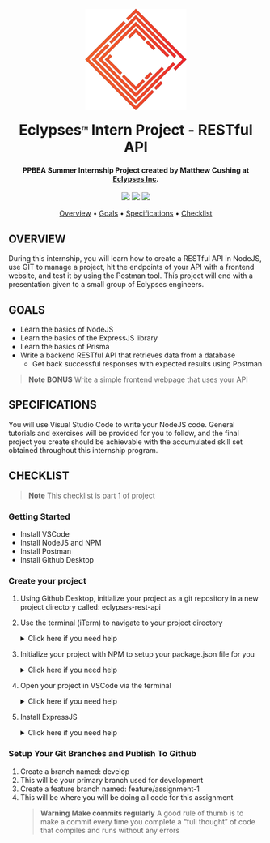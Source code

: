 <h1 align="center">
  <br>
  <a href="https://eclypses.com"><img src="./Eclypses_I_C_S.png" alt="Eclypses Inc" width="200" style="margin-bottom:15px;"></a>
  <br>
  Eclypses<sup style="font-size:8px;">TM</sup> Intern Project - RESTful API
  <br>
</h1>

<h4 align="center">PPBEA Summer Internship Project created by Matthew Cushing at <a href="https://eclypses.com" target="_blank">Eclypses Inc</a>.</h4>

<p align="center">
<img src="https://badgen.net/badge/project/part%201?color=DF5D39&labelColor=1C3243&icon=https://raw.githubusercontent.com/MatthewCushing/icons/develop/Eclypses_Icon_Vector.svg">
<img src="https://badgen.net/badge/language/javascript?color=DF5D39&labelColor=1C3243&icon=https://raw.githubusercontent.com/MatthewCushing/icons/develop/Eclypses_Icon_Vector.svg">
<img src="https://badgen.net/badge/frameworks/node,express,prisma?&color=DF5D39&labelColor=1C3243&icon=https://raw.githubusercontent.com/MatthewCushing/icons/develop/Eclypses_Icon_Vector.svg&list=|">
</p>

<p align="center">
  <a href="#overview">Overview</a> •
  <a href="#goals">Goals</a> •
  <a href="#specifications">Specifications</a> •
  <a href="#checklist">Checklist</a>
</p>

## OVERVIEW

During this internship, you will learn how to create a RESTful API in NodeJS, use GIT to manage a project, hit the endpoints of your API with a frontend website, and test it by using the Postman tool. This project will end with a presentation given to a small group of Eclypses engineers.

## GOALS

 + Learn the basics of NodeJS
 + Learn the basics of the ExpressJS library
 + Learn the basics of Prisma
 + Write a backend RESTful API that retrieves data from a database
    - Get back successful responses with expected results using Postman

> **Note**
> **BONUS**
> Write a simple frontend webpage that uses your API

## SPECIFICATIONS

You will use Visual Studio Code to write your NodeJS code. General tutorials and exercises will be provided for you to follow, and the final project you create should be achievable with the accumulated skill set obtained throughout this internship program.

## CHECKLIST

> **Note**
> This checklist is part 1 of project

### Getting Started

 + Install VSCode
 + Install NodeJS and NPM
 + Install Postman
 + Install Github Desktop

### Create your project

 1. Using Github Desktop, initialize your project as a git repository in a new project directory called: eclypses-rest-api

 1. Use the terminal (iTerm) to navigate to your project directory
    <details>
    <summary>Click here if you need help</summary>

    ```bash
    ls                 # this will list everything in your current directory
    cd to/my/directory # this will allow you to change directory
    .                  # this means your current directory
    ..                 # this means moving up to the previous directory
    ```

    </details>

 1. Initialize your project with NPM to setup your package.json file for you
    <details>
    <summary>Click here if you need help</summary>

    ```bash
    npm init -y
    ```

    </details>

 1. Open your project in VSCode via the terminal
    <details>
    <summary>Click here if you need help</summary>

    ```bash
    code .
    ```

    </details>

 1. Install ExpressJS
    <details>
    <summary>Click here if you need help</summary>

    ```bash
    npm install express
    ```

    </details>

### Setup Your Git Branches and Publish To Github

  1. Create a branch named: develop
  1. This will be your primary branch used for development
  1. Create a feature branch named: feature/assignment-1
  1. This will be where you will be doing all code for this assignment
     > **Warning**
     > **Make commits regularly**
     > A good rule of thumb is to make a commit every time you complete a “full thought” of code that compiles and runs without any errors
